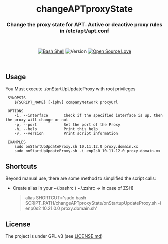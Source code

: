 <div align="center">

# changeAPTproxyState
### Change the proxy state for APT. Active or deactive proxy rules in /etc/apt/apt.conf

</div>
<br/>
<div align="center">
  
[![Bash Shell](https://badges.frapsoft.com/bash/v1/bash.png?v=103)](https://github.com/ellerbrock/open-source-badges/)
![Version](https://img.shields.io/badge/version-pre--alpha-red.svg)
[![Open Source Love](https://badges.frapsoft.com/os/gpl/gpl.svg?v=102)](https://github.com/ellerbrock/open-source-badge/)

</div>
<br/>

Usage
-----
You Must execute ./onStartUpUpdateProxy with root privileges

```
 SYNOPSIS
    ${SCRIPT_NAME} [-iphv] companyNetwork proxyUrl

 OPTIONS
    -i, --interface       Check if the specified interface is up, then the proxy will change or not
    -p, --port            Set the port of the Proxy
    -h, --help            Print this help
    -v, --version         Print script information

 EXAMPLES
    sudo onStartUpUpdateProxy.sh 10.11.12.0 proxy.domain.xx
    sudo onStartUpUpdateProxy.sh -i enp2s0 10.11.12.0 proxy.domain.xx
```

Shortcuts
------------
Beyond manual use, there are some method to simplified the script calls:

* Create alias in your ~/.bashrc ( ~/.zshrc -> in case of ZSH)
  
  > alias SHORTCUT='sudo bash SCRIPT_PATH/changeAPTproxyState/onStartupUpdateProxy.sh -i enp0s2 10.21.0.0 proxy.domain.sh'


License
-------
The project is under GPL v3 (see [LICENSE.md](https://https://github.com/Sonic0/changeAPTproxyState/blob/master/LICENSE.md))


